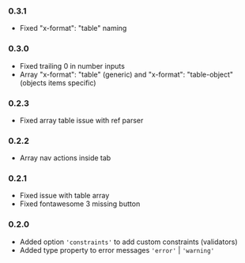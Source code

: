 ### 0.3.1

- Fixed "x-format": "table" naming

### 0.3.0

- Fixed trailing 0 in number inputs
- Array "x-format": "table" (generic) and "x-format": "table-object" (objects items specific)

### 0.2.3

- Fixed array table issue with ref parser

### 0.2.2

- Array nav actions inside tab

### 0.2.1

- Fixed issue with table array
- Fixed fontawesome 3 missing button

### 0.2.0

- Added option `'constraints'` to add custom constraints (validators)
- Added type property to error messages `'error'` | `'warning'`